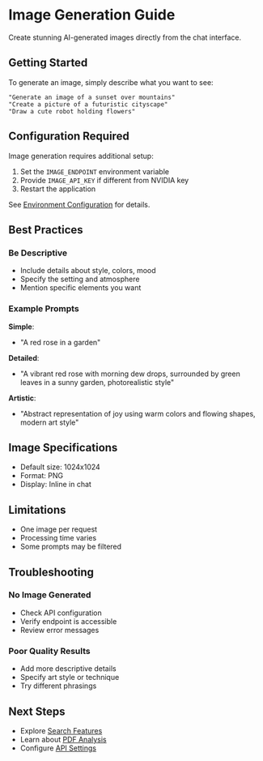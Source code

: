 # Image Generation Guide

Create stunning AI-generated images directly from the chat interface.

## Getting Started

To generate an image, simply describe what you want to see:

```
"Generate an image of a sunset over mountains"
"Create a picture of a futuristic cityscape"
"Draw a cute robot holding flowers"
```

## Configuration Required

Image generation requires additional setup:

1. Set the `IMAGE_ENDPOINT` environment variable
2. Provide `IMAGE_API_KEY` if different from NVIDIA key
3. Restart the application

See [Environment Configuration](../configuration/environment.md) for details.

## Best Practices

### Be Descriptive

- Include details about style, colors, mood
- Specify the setting and atmosphere
- Mention specific elements you want

### Example Prompts

**Simple**:

- "A red rose in a garden"

**Detailed**:

- "A vibrant red rose with morning dew drops, surrounded by green leaves in a sunny garden, photorealistic style"

**Artistic**:

- "Abstract representation of joy using warm colors and flowing shapes, modern art style"

## Image Specifications

- Default size: 1024x1024
- Format: PNG
- Display: Inline in chat

## Limitations

- One image per request
- Processing time varies
- Some prompts may be filtered

## Troubleshooting

### No Image Generated

- Check API configuration
- Verify endpoint is accessible
- Review error messages

### Poor Quality Results

- Add more descriptive details
- Specify art style or technique
- Try different phrasings

## Next Steps

- Explore [Search Features](search-features.md)
- Learn about [PDF Analysis](pdf-analysis.md)
- Configure [API Settings](../configuration/environment.md)
